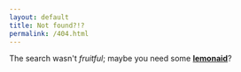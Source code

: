 ```yaml
---
layout: default
title: Not found?!?
permalink: /404.html
---
```


<script>
if (window.location.pathname.indexOf("/portfolio/") == 0)
window.location = window.location.pathname.substring("/portfolio".length);
</script>
<div class="block">
The search wasn't <i>fruitful</i>; maybe you need some <a href="/"><strong>lemonaid</strong></a>?
</div>